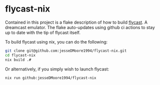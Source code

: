 # flycast-nix

Contained in this project is a flake description of how to build [flycast](https://github.com/flyinghead/flycast). A
 dreamcast emulator. The flake auto-updates using github ci actions to stay up to date with the tip of
 flycast itself.

 To build flycast using nix, you can do the following:
```bash
git clone git@github.com:jesseDMoore1994/flycast-nix.git
cd flycast-nix
nix build .#
```

 Or alternatively, if you simply wish to launch flycast:
```bash
nix run github:jesseDMoore1994/flycast-nix
```
